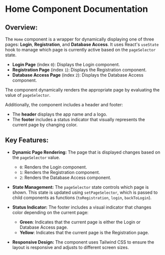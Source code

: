 # Home Component Documentation

## Overview:
The `Home` component is a wrapper for dynamically displaying one of three pages: **Login**, **Registration**, and **Database Access**. It uses React's `useState` hook to manage which page is currently active based on the `pageSelector` state.

- **Login Page** (index `0`): Displays the Login component.
- **Registration Page** (index `1`): Displays the Registration component.
- **Database Access Page** (index `2`): Displays the Database Access component.

The component dynamically renders the appropriate page by evaluating the value of `pageSelector`. 

Additionally, the component includes a header and footer:
- The **header** displays the app name and a logo.
- The **footer** includes a status indicator that visually represents the current page by changing color.

## Key Features:
- **Dynamic Page Rendering:** The page that is displayed changes based on the `pageSelector` value. 
  - `0`: Renders the Login component.
  - `1`: Renders the Registration component.
  - `2`: Renders the Database Access component.
  
- **State Management:** The `pageSelector` state controls which page is shown. This state is updated using `setPageSelector`, which is passed to child components as functions (`toRegistration`, `login`, `backToLogin`).

- **Status Indicator:** The footer includes a visual indicator that changes color depending on the current page:
  - **Green**: Indicates that the current page is either the Login or Database Access page.
  - **Yellow**: Indicates that the current page is the Registration page.
  
- **Responsive Design:** The component uses Tailwind CSS to ensure the layout is responsive and adjusts to different screen sizes.
